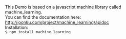 This Demo is based on a javascript machine library called machine_learning. <br>
You can find the documentation here: http://joonku.com/project/machine_learning/apidoc<br>
Installation:<br>
```$ npm install machine_learning```
